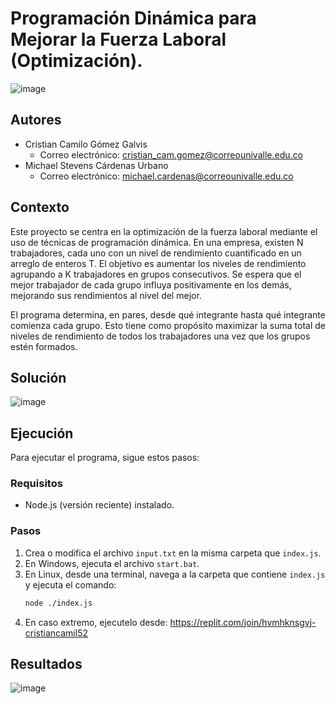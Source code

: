 # Programación Dinámica para Mejorar la Fuerza Laboral (Optimización).

![image](https://github.com/ccgg1997/P.Dinamica-OptimizarFuerzaLaboral/assets/89625031/322ef96b-3a22-46d1-a11e-5ddb68e28b0e)


## Autores
- Cristian Camilo Gómez Galvis
  - Correo electrónico: cristian_cam.gomez@correounivalle.edu.co
- Michael Stevens Cárdenas Urbano
  - Correo electrónico: michael.cardenas@correounivalle.edu.co

## Contexto
Este proyecto se centra en la optimización de la fuerza laboral mediante el uso de técnicas de programación dinámica. En una empresa, existen N trabajadores, cada uno con un nivel de rendimiento cuantificado en un arreglo de enteros T. El objetivo es aumentar los niveles de rendimiento agrupando a K trabajadores en grupos consecutivos. Se espera que el mejor trabajador de cada grupo influya positivamente en los demás, mejorando sus rendimientos al nivel del mejor.

El programa determina, en pares, desde qué integrante hasta qué integrante comienza cada grupo. Esto tiene como propósito maximizar la suma total de niveles de rendimiento de todos los trabajadores una vez que los grupos estén formados.

## Solución
![image](https://github.com/ccgg1997/P.Dinamica-OptimizarFuerzaLaboral/assets/89625031/71eb5fc3-d8b9-4a84-a015-987ee01b3405)

## Ejecución
Para ejecutar el programa, sigue estos pasos:

### Requisitos
- Node.js (versión reciente) instalado.

### Pasos
1. Crea o modifica el archivo `input.txt` en la misma carpeta que `index.js`.
2. En Windows, ejecuta el archivo `start.bat`.
3. En Linux, desde una terminal, navega a la carpeta que contiene `index.js` y ejecuta el comando:
   ```sh
   node ./index.js
4. En caso extremo, ejecutelo desde: https://replit.com/join/hvmhknsgvj-cristiancamil52

## Resultados
![image](https://github.com/ccgg1997/P.Dinamica-OptimizarFuerzaLaboral/assets/89625031/2ead3d0c-70c0-43ed-96eb-d6fbd41931cc)

